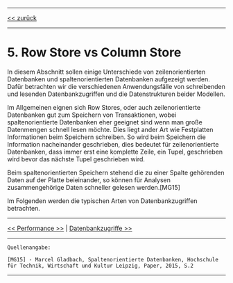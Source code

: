 ***

[<< zurück](02_toc.md)

***

# 5. Row Store vs Column Store

In diesem Abschnitt sollen einige Unterschiede von zeilenorientierten Datenbanken und spaltenorientierten Datenbanken
aufgezeigt werden. Dafür betrachten wir die verschiedenen Anwendungsfälle von schreibenden und lesenden Datenbankzugriffen und die Datenstrukturen beider Modellen.

Im Allgemeinen eignen sich Row Stores, oder auch zeilenorientierte Datenbanken gut zum Speichern von Transaktionen, wobei spaltenorientierte Datenbanken eher geeignet sind wenn man große Datenmengen schnell lesen möchte. Dies liegt ander Art wie Festplatten Informationen beim Speichern schreiben. So wird beim  Speichern die Information nacheinander geschrieben, dies bedeutet für zeilenorientierte Datenbanken, dass  immer erst eine komplette Zeile, ein Tupel, geschrieben wird bevor das nächste Tupel geschrieben wird.
 
Beim spaltenorientierten Speichern stehend die zu einer Spalte gehörenden Daten auf der Platte beieinander, so können für Analysen zusammengehörige Daten schneller
gelesen werden.[MG15]

Im Folgenden werden die typischen Arten von Datenbankzugriffen betrachten.


***

[<< Performance >>](06-5_performance.md) | [Datenbankzugriffe >>](07-2_db-access.md)

***

```
Quellenangabe:

[MG15] - Marcel Gladbach, Spaltenorientierte Datenbanken, Hochschule für Technik, Wirtschaft und Kultur Leipzig, Paper, 2015, S.2

```

***